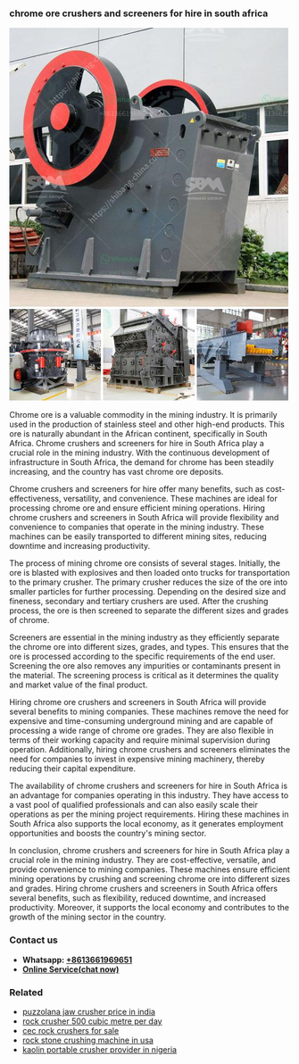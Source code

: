 <h3>chrome ore crushers and screeners for hire in south africa</h3><img src='1702260081.jpg' alt=''><p>Chrome ore is a valuable commodity in the mining industry. It is primarily used in the production of stainless steel and other high-end products. This ore is naturally abundant in the African continent, specifically in South Africa. Chrome crushers and screeners for hire in South Africa play a crucial role in the mining industry. With the continuous development of infrastructure in South Africa, the demand for chrome has been steadily increasing, and the country has vast chrome ore deposits.</p><p>Chrome crushers and screeners for hire offer many benefits, such as cost-effectiveness, versatility, and convenience. These machines are ideal for processing chrome ore and ensure efficient mining operations. Hiring chrome crushers and screeners in South Africa will provide flexibility and convenience to companies that operate in the mining industry. These machines can be easily transported to different mining sites, reducing downtime and increasing productivity.</p><p>The process of mining chrome ore consists of several stages. Initially, the ore is blasted with explosives and then loaded onto trucks for transportation to the primary crusher. The primary crusher reduces the size of the ore into smaller particles for further processing. Depending on the desired size and fineness, secondary and tertiary crushers are used. After the crushing process, the ore is then screened to separate the different sizes and grades of chrome.</p><p>Screeners are essential in the mining industry as they efficiently separate the chrome ore into different sizes, grades, and types. This ensures that the ore is processed according to the specific requirements of the end user. Screening the ore also removes any impurities or contaminants present in the material. The screening process is critical as it determines the quality and market value of the final product.</p><p>Hiring chrome ore crushers and screeners in South Africa will provide several benefits to mining companies. These machines remove the need for expensive and time-consuming underground mining and are capable of processing a wide range of chrome ore grades. They are also flexible in terms of their working capacity and require minimal supervision during operation. Additionally, hiring chrome crushers and screeners eliminates the need for companies to invest in expensive mining machinery, thereby reducing their capital expenditure.</p><p>The availability of chrome crushers and screeners for hire in South Africa is an advantage for companies operating in this industry. They have access to a vast pool of qualified professionals and can also easily scale their operations as per the mining project requirements. Hiring these machines in South Africa also supports the local economy, as it generates employment opportunities and boosts the country's mining sector.</p><p>In conclusion, chrome crushers and screeners for hire in South Africa play a crucial role in the mining industry. They are cost-effective, versatile, and provide convenience to mining companies. These machines ensure efficient mining operations by crushing and screening chrome ore into different sizes and grades. Hiring chrome crushers and screeners in South Africa offers several benefits, such as flexibility, reduced downtime, and increased productivity. Moreover, it supports the local economy and contributes to the growth of the mining sector in the country.</p><h3>Contact us</h3><ul><li><strong>Whatsapp:&nbsp;<a href="https://wa.me/8613661969651">+8613661969651</a></strong></li><li><a href="https://swt.shibang-china.com/?git&amp;zhl&amp;chrome ore crushers and screeners for hire in south africa"><strong>Online Service(chat now)</strong></a></li></ul><h3>Related</h3><ul><li><a href='puzzolana jaw crusher price in india.md'>puzzolana jaw crusher price in india</a></li><li><a href='rock crusher 500 cubic metre per day.md'>rock crusher 500 cubic metre per day</a></li><li><a href='cec rock crushers for sale.md'>cec rock crushers for sale</a></li><li><a href='rock stone crushing machine in usa.md'>rock stone crushing machine in usa</a></li><li><a href='kaolin portable crusher provider in nigeria.md'>kaolin portable crusher provider in nigeria</a></li></ul>